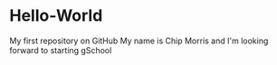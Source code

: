 # Hello-World
My first repository on GitHub
My name is Chip Morris and I'm looking forward to starting gSchool
